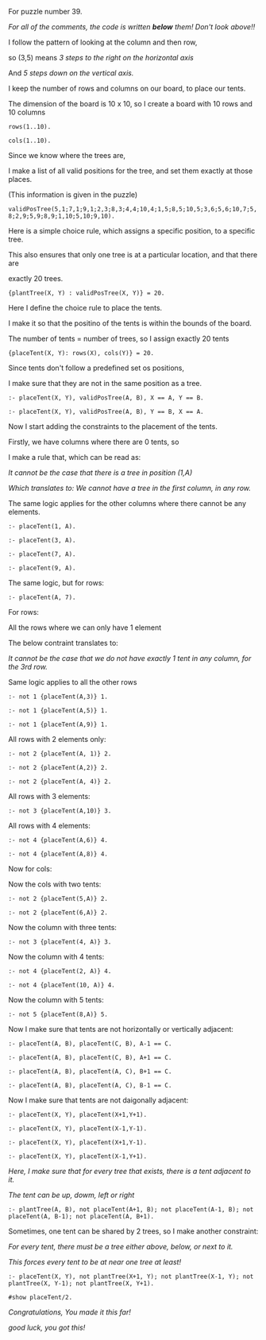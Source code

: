  For puzzle number 39.

*For all of the comments, the code is written **below** them! Don't look above!!*

 I follow the pattern of looking at the column and then row, 

 so (3,5) means *3 steps to the right on the horizontal axis*

 And *5 steps down on the vertical axis.*

 I keep the number of rows and columns on our board, to place our tents.

 The dimension of the board is 10 x 10, so I create a board with 10 rows and 10 columns

`
rows(1..10).
`

`
cols(1..10).
`


 Since we know where the trees are,

 I make a list of all valid positions for the tree, and set them exactly at those places.

 (This information is given in the puzzle)

`validPosTree(5,1;7,1;9,1;2,3;8,3;4,4;10,4;1,5;8,5;10,5;3,6;5,6;10,7;5,8;2,9;5,9;8,9;1,10;5,10;9,10).`

 Here is a simple choice rule, which assigns a specific position, to a specific tree. 

 This also ensures that only one tree is at a particular location, and that there are

 exactly 20 trees.


`{plantTree(X, Y) : validPosTree(X, Y)} = 20.`

 Here I define the choice rule to place the tents. 

 I make it so that the positino of the tents is within the bounds of the board.

 The number of tents = number of trees, so I assign exactly 20 tents

`{placeTent(X, Y): rows(X), cols(Y)} = 20.`

 Since tents don't follow a predefined set os positions, 

 I make sure that they are not in the same position as a tree.

`
:- placeTent(X, Y), validPosTree(A, B), X == A, Y == B.
`

`
:- placeTent(X, Y), validPosTree(A, B), Y == B, X == A.
`

 Now I start adding the constraints to the placement of the tents.

 Firstly, we have columns where there are 0 tents, so 

 I make a rule that, which can be read as:

 *It cannot be the case that there is a tree in position (1,A)*

 *Which translates to: We cannot have a tree in the first column, in any row.*
 
 The same logic applies for the other columns where there cannot be any elements.

`
:- placeTent(1, A).
`

`
:- placeTent(3, A).
`

`
:- placeTent(7, A).
`

`
:- placeTent(9, A).
`

 The same logic, but for rows:

`
:- placeTent(A, 7).
`

 For rows:

 All the rows where we can only have 1 element

 The below contraint translates to:

 *It cannot be the case that we do not have exactly 1 tent in any column, for the 3rd row.*

 Same logic applies to all the other rows

`
:- not 1 {placeTent(A,3)} 1.
`

`
:- not 1 {placeTent(A,5)} 1.
`

`
:- not 1 {placeTent(A,9)} 1.
`

 All rows with 2 elements only:

`
:- not 2 {placeTent(A, 1)} 2.
`

`
:- not 2 {placeTent(A,2)} 2.
`

`
:- not 2 {placeTent(A, 4)} 2.
`

 All rows with 3 elements:

`
:- not 3 {placeTent(A,10)} 3.
`

 All rows with 4 elements:

`
:- not 4 {placeTent(A,6)} 4.
`

`
:- not 4 {placeTent(A,8)} 4.
`

 Now for cols:

 Now the cols with two tents:

`
:- not 2 {placeTent(5,A)} 2.
`

`
:- not 2 {placeTent(6,A)} 2.
`

 Now the column with three tents:

`
:- not 3 {placeTent(4, A)} 3.
`

 Now the column with 4 tents:

`
:- not 4 {placeTent(2, A)} 4.
`

`
:- not 4 {placeTent(10, A)} 4.
`

 Now the column with 5 tents:

`
:- not 5 {placeTent(8,A)} 5.
`


 Now I make sure that tents are not horizontally or vertically adjacent:

`
:- placeTent(A, B), placeTent(C, B), A-1 == C. 
`

`
:- placeTent(A, B), placeTent(C, B), A+1 == C.
`

`
:- placeTent(A, B), placeTent(A, C), B+1 == C.
`

`
:- placeTent(A, B), placeTent(A, C), B-1 == C.
`

 Now I make sure that tents are not daigonally adjacent:

`
:- placeTent(X, Y), placeTent(X+1,Y+1).
`

`
:- placeTent(X, Y), placeTent(X-1,Y-1).
`

`
:- placeTent(X, Y), placeTent(X+1,Y-1).
`

`
:- placeTent(X, Y), placeTent(X-1,Y+1).
`

 *Here, I make sure that for every tree that exists, there is a tent adjacent to it.*

 *The tent can be up, dowm, left or right*

`
:- plantTree(A, B), not placeTent(A+1, B); not placeTent(A-1, B); not placeTent(A, B-1); not placeTent(A, B+1).
`

 Sometimes, one tent can be shared by 2 trees, so I make another constraint:

 *For every tent, there must be a tree either above, below, or next to it.*

 *This forces every tent to be at near one tree at least!*

`
:- placeTent(X, Y), not plantTree(X+1, Y); not plantTree(X-1, Y); not plantTree(X, Y-1); not plantTree(X, Y+1).
`

`
#show placeTent/2.
`

*Congratulations, You made it this far!*

*good luck, you got this!*
